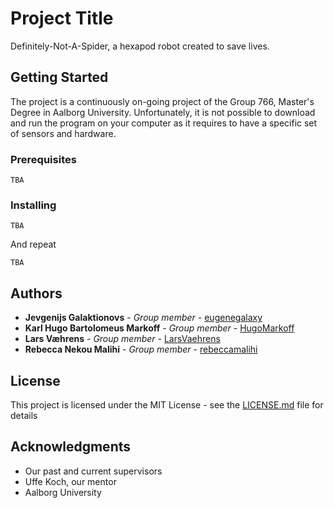 # Project Title

Definitely-Not-A-Spider, a hexapod robot created to save lives.

## Getting Started

The project is a continuously on-going project of the Group 766, Master's Degree in Aalborg University.
Unfortunately, it is not possible to download and run the program on your computer as it requires to have a specific set of sensors and hardware.

### Prerequisites


```
TBA
```

### Installing


```
TBA
```

And repeat

```
TBA
```

## Authors

* **Jevgenijs Galaktionovs**        - *Group member* - [eugenegalaxy](https://github.com/eugenegalaxy)
* **Karl Hugo Bartolomeus Markoff** - *Group member* - [HugoMarkoff](https://github.com/HugoMarkoff)
* **Lars Væhrens** 									- *Group member* - [LarsVaehrens](https://github.com/LarsVaehrens)
* **Rebecca Nekou Malihi** 		      - *Group member* - [rebeccamalihi](https://github.com/rebeccamalihi)

## License

This project is licensed under the MIT License - see the [LICENSE.md](LICENSE.md) file for details

## Acknowledgments

* Our past and current supervisors
* Uffe Koch, our mentor
* Aalborg University
